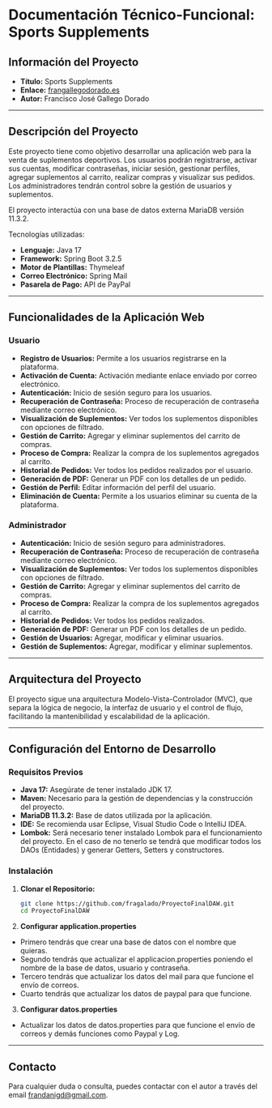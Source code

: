 # Documentación Técnico-Funcional: Sports Supplements

## Información del Proyecto

- **Título:** Sports Supplements
- **Enlace:** [frangallegodorado.es](https://frangallegodorado.es/)
- **Autor:** Francisco José Gallego Dorado

---

## Descripción del Proyecto

Este proyecto tiene como objetivo desarrollar una aplicación web para la venta de suplementos deportivos. Los usuarios podrán registrarse, activar sus cuentas, modificar contraseñas, iniciar sesión, gestionar perfiles, agregar suplementos al carrito, realizar compras y visualizar sus pedidos. Los administradores tendrán control sobre la gestión de usuarios y suplementos.

El proyecto interactúa con una base de datos externa MariaDB versión 11.3.2.

Tecnologías utilizadas:
- **Lenguaje:** Java 17
- **Framework:** Spring Boot 3.2.5
- **Motor de Plantillas:** Thymeleaf
- **Correo Electrónico:** Spring Mail
- **Pasarela de Pago:** API de PayPal

---

## Funcionalidades de la Aplicación Web

### Usuario

- **Registro de Usuarios:** Permite a los usuarios registrarse en la plataforma.
- **Activación de Cuenta:** Activación mediante enlace enviado por correo electrónico.
- **Autenticación:** Inicio de sesión seguro para los usuarios.
- **Recuperación de Contraseña:** Proceso de recuperación de contraseña mediante correo electrónico.
- **Visualización de Suplementos:** Ver todos los suplementos disponibles con opciones de filtrado.
- **Gestión de Carrito:** Agregar y eliminar suplementos del carrito de compras.
- **Proceso de Compra:** Realizar la compra de los suplementos agregados al carrito.
- **Historial de Pedidos:** Ver todos los pedidos realizados por el usuario.
- **Generación de PDF:** Generar un PDF con los detalles de un pedido.
- **Gestión de Perfil:** Editar información del perfil del usuario.
- **Eliminación de Cuenta:** Permite a los usuarios eliminar su cuenta de la plataforma.

### Administrador

- **Autenticación:** Inicio de sesión seguro para administradores.
- **Recuperación de Contraseña:** Proceso de recuperación de contraseña mediante correo electrónico.
- **Visualización de Suplementos:** Ver todos los suplementos disponibles con opciones de filtrado.
- **Gestión de Carrito:** Agregar y eliminar suplementos del carrito de compras.
- **Proceso de Compra:** Realizar la compra de los suplementos agregados al carrito.
- **Historial de Pedidos:** Ver todos los pedidos realizados.
- **Generación de PDF:** Generar un PDF con los detalles de un pedido.
- **Gestión de Usuarios:** Agregar, modificar y eliminar usuarios.
- **Gestión de Suplementos:** Agregar, modificar y eliminar suplementos.

---

## Arquitectura del Proyecto

El proyecto sigue una arquitectura Modelo-Vista-Controlador (MVC), que separa la lógica de negocio, la interfaz de usuario y el control de flujo, facilitando la mantenibilidad y escalabilidad de la aplicación.

---

## Configuración del Entorno de Desarrollo

### Requisitos Previos

- **Java 17:** Asegúrate de tener instalado JDK 17.
- **Maven:** Necesario para la gestión de dependencias y la construcción del proyecto.
- **MariaDB 11.3.2:** Base de datos utilizada por la aplicación.
- **IDE:** Se recomienda usar Eclipse, Visual Studio Code o IntelliJ IDEA.
- **Lombok:** Será necesario tener instalado Lombok para el funcionamiento del proyecto. En el caso de no tenerlo se tendrá que modificar todos los DAOs (Entidades) y generar Getters, Setters y constructores.

### Instalación

1. **Clonar el Repositorio:**
   ```bash
   git clone https://github.com/fragalado/ProyectoFinalDAW.git
   cd ProyectoFinalDAW

2. **Configurar application.properties**
- Primero tendrás que crear una base de datos con el nombre que quieras.
- Segundo tendrás que actualizar el applicacion.properties poniendo el nombre de la base de datos, usuario y contraseña.
- Tercero tendrás que actualizar los datos del mail para que funcione el envío de correos.
- Cuarto tendrás que actualizar los datos de paypal para que funcione.

3. **Configurar datos.properties**
- Actualizar los datos de datos.properties para que funcione el envío de correos y demás funciones como Paypal y Log.

---

## Contacto
Para cualquier duda o consulta, puedes contactar con el autor a través del email frandanigd@gmail.com.
